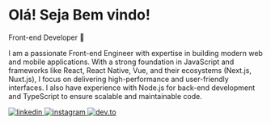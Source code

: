 # Olá! Seja Bem vindo!

Front-end Developer 🚀

I am a passionate Front-end Engineer with expertise in building modern web and mobile applications. With a strong foundation in JavaScript and frameworks like React, React Native, Vue, and their ecosystems (Next.js, Nuxt.js), I focus on delivering high-performance and user-friendly interfaces. I also have experience with Node.js for back-end development and TypeScript to ensure scalable and maintainable code.


<a href="https://www.linkedin.com/in/brayner-felipe" target="_blank">
  <img src="https://img.shields.io/badge/LinkedIn-0077B5?style=for-the-badge&logo=linkedin&logoColor=white" alt="linkedin" />
</a>

<a href="https://www.instagram.com/brayner_felipe" target="_blank">
  <img src="https://img.shields.io/badge/Instagram-DF0174?style=for-the-badge&logo=instagram&logoColor=white" alt="instagram" />
</a>

<a href="https://dev.to/braynemesis" target="_blank">
  <img src="https://img.shields.io/badge/dev.to-0A0A0A?style=for-the-badge&logo=devdotto&logoColor=white" alt="dev.to" />
</a>

